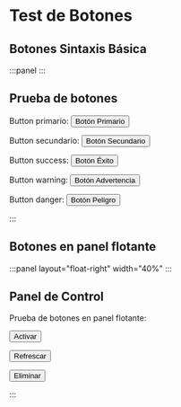 # Test de Botones

## Botones Sintaxis Básica

:::panel
:::

## Prueba de botones

Button primario: <button class="panel-button" data-button-style="primary">Botón Primario</button>

Button secundario: <button class="panel-button" data-button-style="secondary">Botón Secundario</button>

Button success: <button class="panel-button" data-button-style="success">Botón Éxito</button>

Button warning: <button class="panel-button" data-button-style="warning">Botón Advertencia</button>

Button danger: <button class="panel-button" data-button-style="danger">Botón Peligro</button>

:::

## Botones en panel flotante

:::panel
layout="float-right"
width="40%"
:::

## Panel de Control

Prueba de botones en panel flotante:

<button class="panel-button" data-button-style="primary" data-action="activar">Activar</button>

<button class="panel-button" data-button-style="secondary" data-action="refrescar">Refrescar</button>

<button class="panel-button" data-button-style="danger" data-action="eliminar">Eliminar</button>

::: 